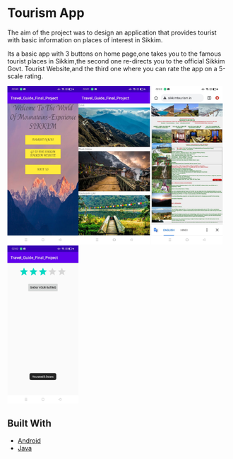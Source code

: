 # Tourism App
The aim of the project was to design an application that provides tourist with basic information on places of interest in Sikkim.

Its a basic app with 3 buttons on home page,one takes you to the famous tourist places in Sikkim,the second one re-directs you to the official Sikkim Govt. Tourist Website,and the third one where you can rate the app on a 5-scale rating.

<img src="images/upd1.jpeg" width=32% height=auto><img src="images/upd2.jpeg" width=32% height=auto>
<img src="images/upd3.jpeg" width=32% height=auto><img src="images/upd4.jpeg" width=32% height=auto>


## Built With
* [Android](https://developer.android.com/studio/index.html)
* [Java](https://java.com/en/) 

